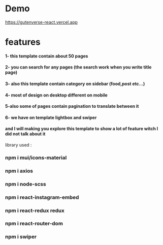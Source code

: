 

# Demo
https://gutenverse-react.vercel.app

# features
#### 1- this template contain about 50 pages
#### 2- you can search for any pages (the search work when you write title page)
#### 3- also this template contain category on sidebar (food,post etc...)
#### 4- most of design on desktop different on mobile
#### 5-also some of pages contain pagination to translate between it
#### 6- we have on template lightbox and swiper
#### and I will making you explore this template to show a lot of feature witch I did not talk about it

library used :
### npm i mui/icons-material
### npm i axios
### npm i node-scss
### npm i react-instagram-embed
### npm i react-redux redux
### npm i react-router-dom
### npm i swiper
